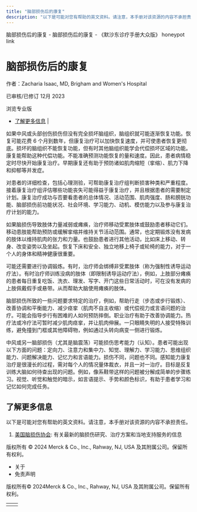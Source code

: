 ```yaml
---
title: "脑部损伤后的康复"
description: "以下是可能对您有帮助的英文资料。请注意，本手册对该资源的内容不承担责任。"
---
```


﻿脑部损伤后的康复 \- 脑部损伤后的康复 \- 《默沙东诊疗手册大众版》 honeypot link

# 脑部损伤后的康复

作者：Zacharia Isaac, MD, Brigham and Women's Hospital

已审核/已修订 12月 2023

浏览专业版

- [了解更多信息](#了解更多信息_v34421163_zh) \|

如果中风或头部创伤损伤但没有完全损坏脑组织，脑组织就可能逐渐恢复功能。恢复可能花费 6 个月到数年，但康复治疗可以加快恢复速度，并可使患者恢复更彻底。损坏的脑组织不能恢复功能，但有时其他脑组织能学会代偿损坏区域的功能。康复能帮助这种代偿功能。不能准确预测功能恢复的量和速度。因此，患者病情稳定时尽快开始康复治疗。早期康复还有助于预防诸如肌肉缩短（挛缩）、肌力下降和抑郁等并发症。

对患者的详细检查，包括心理测验，可帮助康复治疗组判断损害种类和严重程度。接着康复治疗组评估哪些功能丧失可能得益于康复治疗，并且根据患者的需要制定计划。康复治疗成功与否要看患者的总体情况、活动范围、肌肉强度、肠和膀胱功能、脑部损伤前功能状况、社会环境、学习能力、动机、模仿能力以及参与康复治疗计划的能力。

如果脑损伤导致肢体力量减弱或瘫痪，治疗师移动受累肢体或鼓励患者移动它们。移动患肢能帮助预防或缓解挛缩并维持关节活动范围。通常，也定期锻炼没有发病的肢体以维持肌肉的张力和力量。也鼓励患者进行其他活动，比如床上移动、转身、改变姿势以及坐起。恢复下床和安全、独立地移上椅子或轮椅的能力，对于一个人的身体和精神健康很重要。

可能还需要进行协调锻炼。有时，治疗师会绑缚非受累肢体（称为强制性诱导运动疗法）。有时治疗师训练没病的肢体（即限制诱导运动疗法），例如，上肢部分瘫痪的患者每日重复吃饭、洗衣、理发、写字、开门这些日常活动时，可在没有发病的上肢佩戴假手或悬带。从而帮助大脑使用瘫痪的肢体。

脑部损伤所致的一些问题要求特定的治疗，例如，帮助行走（步态或步行锻炼）、改善协调和平衡能力、减少痉挛（肌肉不自主收缩）或代偿视力或言语问题的治疗。可能会指导步行有困难的人如何预防摔倒。职业治疗有助于改善协调能力。热疗法或冷疗法可暂时减少肌肉痉挛，并让肌肉伸展。一只眼睛失明的人接受特殊训练，避免撞到门框或其他障碍物，例如通过头转向病变一侧进行锻炼。

中风或另一脑部损伤（尤其是脑震荡）可能损伤思考能力（认知）。患者可能出现以下方面的问题：定向力、注意力和集中力、知觉、理解力、学习能力、思维组织能力、问题解决能力、记忆力和言语能力。损伤不同，问题也不同。感知能力康复治疗是很漫长的过程，需对每个人的情况量体裁衣，并且一对一治疗。目标是反复训练大脑如何待查出现的问题。例如，像系鞋带这样的问题被分解成简单的步骤练习。视觉、听觉和触觉的暗示，如言语提示、手势和颜色标识，有助于患者学习和记忆如何完成任务。

## 了解更多信息

以下是可能对您有帮助的英文资料。请注意，本手册对该资源的内容不承担责任。

1. [美国脑损伤协会](http://www.biausa.org): 有关最新的脑损伤研究、治疗方案和当地支持服务的信息




版权所有 © 2024
Merck & Co., Inc., Rahway, NJ, USA 及其附属公司。保留所有权利。

- 关于
- 免责声明

版权所有© 2024Merck & Co., Inc., Rahway, NJ, USA 及其附属公司。保留所有权利。

|     |     |
| --- | --- |
|  |  |